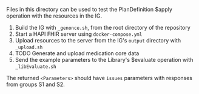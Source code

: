 Files in this directory can be used to test the PlanDefinition $apply operation with the resources in the IG.

1. Build the IG with `_genonce.sh`, from the root directory of the repository
1. Start a HAPI FHIR server using `docker-compose.yml`
1. Upload resources to the server from the IG's `output` directory with `_upload.sh`
1. TODO Generate and upload medication core data
1. Send the example parameters to the Library's $evaluate operation with `_libEvaluate.sh`

The returned `<Parameters>` should have `issues` parameters with responses from groups S1 and S2.
